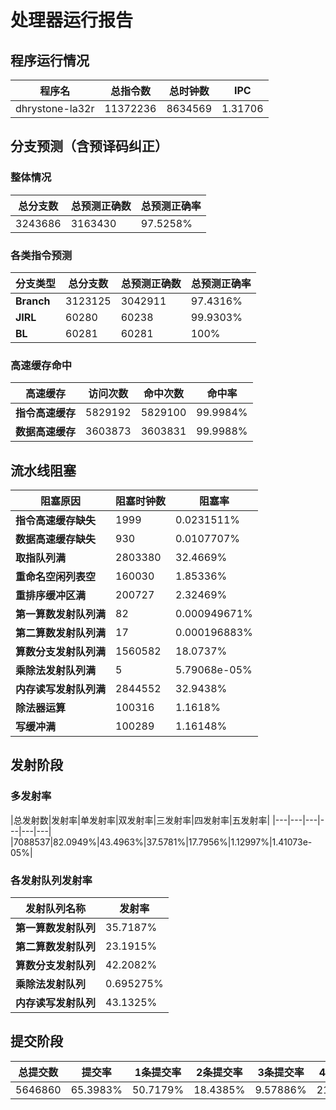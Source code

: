 # 处理器运行报告
## 程序运行情况
|程序名|总指令数|总时钟数|IPC|
|---|---|---|---|
|dhrystone-la32r|11372236|8634569|1.31706|

## 分支预测（含预译码纠正）
### 整体情况
|总分支数|总预测正确数|总预测正确率|
|---|---|---|
|3243686|3163430|97.5258%|

### 各类指令预测
|分支类型|总分支数|总预测正确数|总预测正确率|
|---|---|---|---|
|**Branch**| 3123125 | 3042911 | 97.4316%|
|**JIRL**| 60280 | 60238 | 99.9303%|
|**BL**| 60281 | 60281 | 100%|

### 高速缓存命中
|高速缓存|访问次数|命中次数|命中率|
|---|---|---|---|
|**指令高速缓存**| 5829192 | 5829100 | 99.9984%|
|**数据高速缓存**| 3603873 | 3603831 | 99.9988%|
## 流水线阻塞
|阻塞原因|阻塞时钟数|阻塞率|
|---|---|---|
|**指令高速缓存缺失**| 1999 | 0.0231511%|
|**数据高速缓存缺失**| 930 | 0.0107707%|
|**取指队列满**| 2803380 | 32.4669%|
|**重命名空闲列表空**|160030 | 1.85336%|
|**重排序缓冲区满**|200727 | 2.32469%|
|**第一算数发射队列满**|82 | 0.000949671%|
|**第二算数发射队列满**|17 | 0.000196883%|
|**算数分支发射队列满**|1560582 | 18.0737%|
|**乘除法发射队列满**|5 | 5.79068e-05%|
|**内存读写发射队列满**|2844552 | 32.9438%|
|**除法器运算**|100316 | 1.1618%|
|**写缓冲满**|100289 | 1.16148%|

## 发射阶段
### 多发射率
|总发射数|发射率|单发射率|双发射率|三发射率|四发射率|五发射率|
|---|---|---|---|---|---|
|7088537|82.0949%|43.4963%|37.5781%|17.7956%|1.12997%|1.41073e-05%|

### 各发射队列发射率
|发射队列名称|发射率|
|---|---|
|**第一算数发射队列**|35.7187%|
|**第二算数发射队列**|23.1915%|
|**算数分支发射队列**|42.2082%|
|**乘除法发射队列**|0.695275%|
|**内存读写发射队列**|43.1325%|

## 提交阶段
|总提交数|提交率|1条提交率|2条提交率|3条提交率|4条提交率|
|---|---|---|---|---|---|
|5646860|65.3983%|50.7179%|18.4385%|9.57886%|21.2647%|
